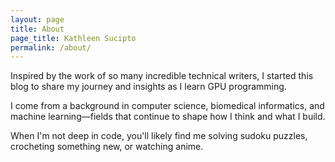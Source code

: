```yaml
---
layout: page
title: About
page_title: Kathleen Sucipto
permalink: /about/
---
```


<p>
Inspired by the work of so many incredible technical writers, I started this blog to share my journey and insights as I learn GPU programming.
</p>

<p>
I come from a background in computer science, biomedical informatics, and machine learning—fields that continue to shape how I think and what I build.
</p>

<p>
When I'm not deep in code, you'll likely find me solving sudoku puzzles, crocheting something new, or watching anime.
</p>
